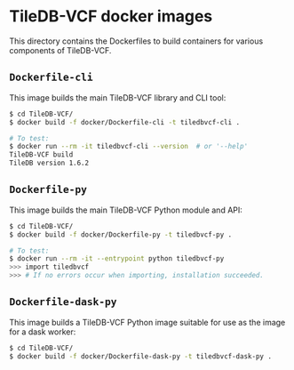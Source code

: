 # TileDB-VCF docker images

This directory contains the Dockerfiles to build containers for various components of TileDB-VCF.

## `Dockerfile-cli`

This image builds the main TileDB-VCF library and CLI tool:
```bash
$ cd TileDB-VCF/
$ docker build -f docker/Dockerfile-cli -t tiledbvcf-cli .

# To test:
$ docker run --rm -it tiledbvcf-cli --version  # or '--help'
TileDB-VCF build
TileDB version 1.6.2
```

## `Dockerfile-py`

This image builds the main TileDB-VCF Python module and API:
```bash
$ cd TileDB-VCF/
$ docker build -f docker/Dockerfile-py -t tiledbvcf-py .

# To test:
$ docker run --rm -it --entrypoint python tiledbvcf-py
>>> import tiledbvcf
>>> # If no errors occur when importing, installation succeeded.
```


## `Dockerfile-dask-py`

This image builds a TileDB-VCF Python image suitable for use as the image for a dask worker:
```bash
$ cd TileDB-VCF/
$ docker build -f docker/Dockerfile-dask-py -t tiledbvcf-dask-py .
```
